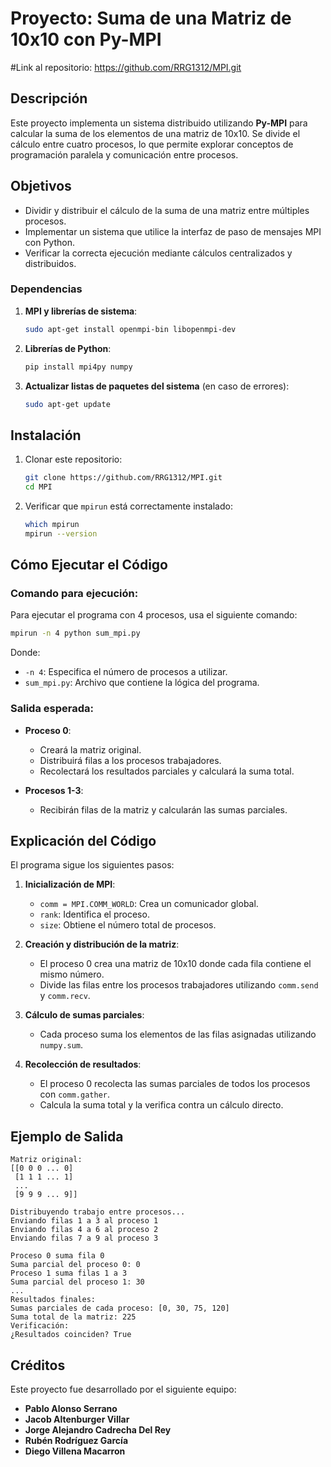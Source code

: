 # Proyecto: Suma de una Matriz de 10x10 con Py-MPI
#Link al repositorio: https://github.com/RRG1312/MPI.git
## Descripción
Este proyecto implementa un sistema distribuido utilizando **Py-MPI** para calcular la suma de los elementos de una matriz de 10x10. Se divide el cálculo entre cuatro procesos, lo que permite explorar conceptos de programación paralela y comunicación entre procesos.

## Objetivos
- Dividir y distribuir el cálculo de la suma de una matriz entre múltiples procesos.
- Implementar un sistema que utilice la interfaz de paso de mensajes MPI con Python.
- Verificar la correcta ejecución mediante cálculos centralizados y distribuidos.


### Dependencias
1. **MPI y librerías de sistema**:
   ```bash
   sudo apt-get install openmpi-bin libopenmpi-dev
   ```
2. **Librerías de Python**:
   ```bash
   pip install mpi4py numpy
   ```
3. **Actualizar listas de paquetes del sistema** (en caso de errores):
   ```bash
   sudo apt-get update
   ```

## Instalación
1. Clonar este repositorio:
   ```bash
   git clone https://github.com/RRG1312/MPI.git
   cd MPI
   ```
2. Verificar que `mpirun` está correctamente instalado:
   ```bash
   which mpirun
   mpirun --version
   ```

## Cómo Ejecutar el Código

### Comando para ejecución:
Para ejecutar el programa con 4 procesos, usa el siguiente comando:
```bash
mpirun -n 4 python sum_mpi.py
```
Donde:
- `-n 4`: Especifica el número de procesos a utilizar.
- `sum_mpi.py`: Archivo que contiene la lógica del programa.

### Salida esperada:
- **Proceso 0**:
  - Creará la matriz original.
  - Distribuirá filas a los procesos trabajadores.
  - Recolectará los resultados parciales y calculará la suma total.

- **Procesos 1-3**:
  - Recibirán filas de la matriz y calcularán las sumas parciales.

## Explicación del Código
El programa sigue los siguientes pasos:
1. **Inicialización de MPI**:
   - `comm = MPI.COMM_WORLD`: Crea un comunicador global.
   - `rank`: Identifica el proceso.
   - `size`: Obtiene el número total de procesos.

2. **Creación y distribución de la matriz**:
   - El proceso 0 crea una matriz de 10x10 donde cada fila contiene el mismo número.
   - Divide las filas entre los procesos trabajadores utilizando `comm.send` y `comm.recv`.

3. **Cálculo de sumas parciales**:
   - Cada proceso suma los elementos de las filas asignadas utilizando `numpy.sum`.

4. **Recolección de resultados**:
   - El proceso 0 recolecta las sumas parciales de todos los procesos con `comm.gather`.
   - Calcula la suma total y la verifica contra un cálculo directo.

## Ejemplo de Salida
```plaintext
Matriz original:
[[0 0 0 ... 0]
 [1 1 1 ... 1]
 ...
 [9 9 9 ... 9]]

Distribuyendo trabajo entre procesos...
Enviando filas 1 a 3 al proceso 1
Enviando filas 4 a 6 al proceso 2
Enviando filas 7 a 9 al proceso 3

Proceso 0 suma fila 0
Suma parcial del proceso 0: 0
Proceso 1 suma filas 1 a 3
Suma parcial del proceso 1: 30
...
Resultados finales:
Sumas parciales de cada proceso: [0, 30, 75, 120]
Suma total de la matriz: 225
Verificación:
¿Resultados coinciden? True
```

## Créditos
Este proyecto fue desarrollado por el siguiente equipo:
- **Pablo Alonso Serrano**
- **Jacob Altenburger Villar**
- **Jorge Alejandro Cadrecha Del Rey**
- **Rubén Rodríguez García**
- **Diego Villena Macarron**

